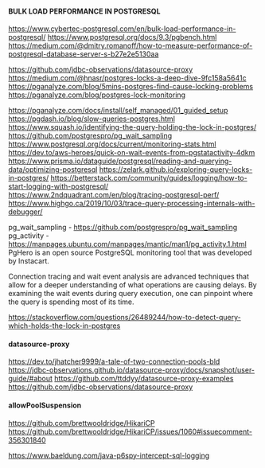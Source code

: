 #### BULK LOAD PERFORMANCE IN POSTGRESQL

https://www.cybertec-postgresql.com/en/bulk-load-performance-in-postgresql/
https://www.postgresql.org/docs/9.3/pgbench.html
https://medium.com/@dmitry.romanoff/how-to-measure-performance-of-postgresql-database-server-s-b27e2e5130aa

https://github.com/jdbc-observations/datasource-proxy
https://medium.com/@hnasr/postgres-locks-a-deep-dive-9fc158a5641c
https://pganalyze.com/blog/5mins-postgres-find-cause-locking-problems
https://pganalyze.com/blog/postgres-lock-monitoring

https://pganalyze.com/docs/install/self_managed/01_guided_setup
https://pgdash.io/blog/slow-queries-postgres.html
https://www.squash.io/identifying-the-query-holding-the-lock-in-postgres/
https://github.com/postgrespro/pg_wait_sampling
https://www.postgresql.org/docs/current/monitoring-stats.html
https://dev.to/aws-heroes/quick-on-wait-events-from-pgstatactivity-4dkm
https://www.prisma.io/dataguide/postgresql/reading-and-querying-data/optimizing-postgresql
https://zelark.github.io/exploring-query-locks-in-postgres/
https://betterstack.com/community/guides/logging/how-to-start-logging-with-postgresql/
https://www.2ndquadrant.com/en/blog/tracing-postgresql-perf/
https://www.highgo.ca/2019/10/03/trace-query-processing-internals-with-debugger/

pg_wait_sampling - https://github.com/postgrespro/pg_wait_sampling
pg_activity - https://manpages.ubuntu.com/manpages/mantic/man1/pg_activity.1.html
PgHero is an open source PostgreSQL monitoring tool that was developed by Instacart.

Connection tracing and wait event analysis are advanced techniques 
that allow for a deeper understanding of what operations are causing delays. 
By examining the wait events during query execution, one can pinpoint where the query is spending most of its time.

https://stackoverflow.com/questions/26489244/how-to-detect-query-which-holds-the-lock-in-postgres

#### datasource-proxy
https://dev.to/jhatcher9999/a-tale-of-two-connection-pools-bld
https://jdbc-observations.github.io/datasource-proxy/docs/snapshot/user-guide/#about
https://github.com/ttddyy/datasource-proxy-examples
https://github.com/jdbc-observations/datasource-proxy

#### allowPoolSuspension
https://github.com/brettwooldridge/HikariCP
https://github.com/brettwooldridge/HikariCP/issues/1060#issuecomment-356301840

https://www.baeldung.com/java-p6spy-intercept-sql-logging


